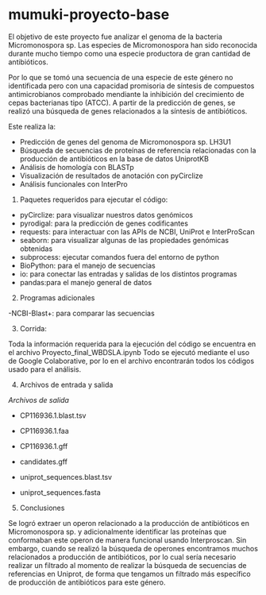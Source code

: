 # mumuki-proyecto-base

El objetivo de este proyecto fue analizar el genoma de la bacteria Micromonospora sp.
Las especies de Micromonospora han sido reconocida durante mucho tiempo como una especie productora de gran cantidad de antibióticos.

Por lo que se tomó una secuencia de una especie de este género no identificada pero con una capacidad promisoria de síntesis de compuestos antimicrobianos comprobado mendiante la inhibición del crecimiento de cepas bacterianas tipo (ATCC).
A partir de la predicción de genes, se realizó una búsqueda de genes relacionados a la síntesis de antibióticos.

Este realiza la:
- Predicción de genes del genoma de Micromonospora sp. LH3U1
- Búsqueda de secuencias de proteínas de referencia relacionadas con la producción de antibióticos en la base de datos UniprotKB
- Análisis de homología con BLASTp
- Visualización de resultados de anotación con pyCirclize
- Análisis funcionales con InterPro

1. Paquetes requeridos para ejecutar el código:
- pyCirclize: para visualizar nuestros datos genómicos
- pyrodigal: para la predicción de genes codificantes
- requests: para interactuar con las APIs de NCBI, UniProt e InterProScan
- seaborn: para visualizar algunas de las propiedades genómicas obtenidas
- subprocess: ejecutar comandos fuera del entorno de python
- BioPython: para el manejo de secuencias
- io: para conectar las entradas y salidas de los distintos programas
- pandas:para el manejo general de datos

2. Programas adicionales

-NCBI-Blast+: para comparar las secuencias

3. Corrida:

Toda la información requerida para la ejecución del código se encuentra en el archivo Proyecto_final_WBDSLA.ipynb 
Todo se ejecutó mediante el uso de Google Colaborative, por lo en el archivo encontrarán todos los códigos usado para el análisis.

4. Archivos de entrada y salida

*Archivos de salida*

- CP116936.1.blast.tsv
- CP116936.1.faa
- CP116936.1.gff

- candidates.gff
- uniprot_sequences.blast.tsv
- uniprot_sequences.fasta

5. Conclusiones

Se logró extraer un operon relacionado a la producción de antibióticos en Micromonospora sp. y adicionalmente identificar las proteínas que conformaban este operon de manera funcional usando Interproscan.
Sin embargo, cuando se realizó la búsqueda de operones encontramos muchos relacionados a producción de antibióticos, por lo cual sería necesario realizar un filtrado al momento de realizar la búsqueda de secuencias de referencias en Uniprot, de forma que tengamos un filtrado más específico de producción de antibióticos para este género.
